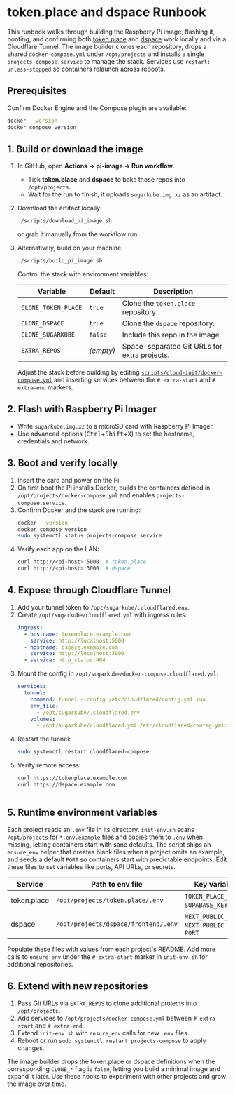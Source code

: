 # token.place and dspace Runbook

This runbook walks through building the Raspberry Pi image, flashing it, booting,
and confirming both [token.place](https://github.com/futuroptimist/token.place)
and [dspace](https://github.com/democratizedspace/dspace) work locally and via a
Cloudflare Tunnel. The image builder clones each repository, drops a shared
`docker-compose.yml` under `/opt/projects` and installs a single
`projects-compose.service` to manage the stack. Services use `restart:
unless-stopped` so containers relaunch across reboots.

## Prerequisites

Confirm Docker Engine and the Compose plugin are available:

```sh
docker --version
docker compose version
```

## 1. Build or download the image

1. In GitHub, open **Actions → pi-image → Run workflow**.
   - Tick **token.place** and **dspace** to bake those repos into `/opt/projects`.
   - Wait for the run to finish; it uploads `sugarkube.img.xz` as an artifact.
2. Download the artifact locally:
   ```sh
   ./scripts/download_pi_image.sh
   ```
   or grab it manually from the workflow run.
3. Alternatively, build on your machine:
   ```sh
   ./scripts/build_pi_image.sh
   ```
   Control the stack with environment variables:

   | Variable | Default | Description |
   | --- | --- | --- |
   | `CLONE_TOKEN_PLACE` | `true` | Clone the `token.place` repository. |
   | `CLONE_DSPACE` | `true` | Clone the `dspace` repository. |
   | `CLONE_SUGARKUBE` | `false` | Include this repo in the image. |
   | `EXTRA_REPOS` | _(empty)_ | Space-separated Git URLs for extra projects. |

   Adjust the stack before building by editing
   [`scripts/cloud-init/docker-compose.yml`](../scripts/cloud-init/docker-compose.yml)
   and inserting services between the `# extra-start` and `# extra-end` markers.

## 2. Flash with Raspberry Pi Imager

- Write `sugarkube.img.xz` to a microSD card with Raspberry Pi Imager.
- Use advanced options (<kbd>Ctrl</kbd>+<kbd>Shift</kbd>+<kbd>X</kbd>) to set the
  hostname, credentials and network.

## 3. Boot and verify locally

1. Insert the card and power on the Pi.
2. On first boot the Pi installs Docker, builds the containers defined in
   `/opt/projects/docker-compose.yml` and enables `projects-compose.service`.
3. Confirm Docker and the stack are running:
   ```sh
   docker --version
   docker compose version
   sudo systemctl status projects-compose.service
   ```
4. Verify each app on the LAN:
   ```sh
   curl http://<pi-host>:5000  # token.place
   curl http://<pi-host>:3000  # dspace
   ```

## 4. Expose through Cloudflare Tunnel

1. Add your tunnel token to `/opt/sugarkube/.cloudflared.env`.
2. Create `/opt/sugarkube/cloudflared.yml` with ingress rules:
   ```yaml
   ingress:
     - hostname: tokenplace.example.com
       service: http://localhost:5000
     - hostname: dspace.example.com
       service: http://localhost:3000
     - service: http_status:404
   ```
3. Mount the config in `/opt/sugarkube/docker-compose.cloudflared.yml`:
   ```yaml
   services:
     tunnel:
       command: tunnel --config /etc/cloudflared/config.yml run
       env_file:
         - /opt/sugarkube/.cloudflared.env
       volumes:
         - /opt/sugarkube/cloudflared.yml:/etc/cloudflared/config.yml:ro
   ```
4. Restart the tunnel:
   ```sh
   sudo systemctl restart cloudflared-compose
   ```
5. Verify remote access:
   ```sh
   curl https://tokenplace.example.com
   curl https://dspace.example.com
   ```
   ```

## 5. Runtime environment variables

Each project reads an `.env` file in its directory. `init-env.sh` scans
`/opt/projects` for `*.env.example` files and copies them to `.env` when missing,
letting containers start with sane defaults. The script ships an `ensure_env`
helper that creates blank files when a project omits an example, and seeds a
default `PORT` so containers start with predictable endpoints. Edit these files
to set variables like ports, API URLs, or secrets.

| Service     | Path to env file                     | Key variables (examples) |
| ----------- | ------------------------------------ | ------------------------ |
| token.place | `/opt/projects/token.place/.env`     | `TOKEN_PLACE_ENV`, `SUPABASE_URL`, `SUPABASE_KEY`, `PORT` |
| dspace      | `/opt/projects/dspace/frontend/.env` | `NEXT_PUBLIC_SUPABASE_URL`, `NEXT_PUBLIC_SUPABASE_ANON_KEY`, `PORT` |

Populate these files with values from each project's README. Add more calls to
`ensure_env` under the `# extra-start` marker in `init-env.sh` for additional
repositories.

## 6. Extend with new repositories

1. Pass Git URLs via `EXTRA_REPOS` to clone additional projects into
   `/opt/projects`.
2. Add services to `/opt/projects/docker-compose.yml` between `# extra-start`
   and `# extra-end`.
3. Extend `init-env.sh` with `ensure_env` calls for new `.env` files.
4. Reboot or run `sudo systemctl restart projects-compose` to apply changes.

The image builder drops the token.place or dspace definitions when the
corresponding `CLONE_*` flag is `false`, letting you build a minimal image and
expand it later. Use these hooks to experiment with other projects and grow the
image over time.
